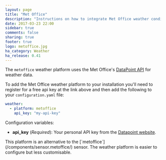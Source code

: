 ```yaml
---
layout: page
title: "Met Office"
description: "Instructions on how to integrate Met Office weather conditions into Home Assistant."
date: 2017-03-23 22:00
sidebar: true
comments: false
sharing: true
footer: true
logo: metoffice.jpg
ha_category: Weather
ha_release: 0.41
---
```


The `metoffice` weather platform uses the Met Office's [DataPoint API][datapoint] for weather data.

To add the Met Office weather platform to your installation you'll need to register for a free api key at the link above and then add the following to your `configuration.yaml` file:

```yaml
weather:
  - platform: metoffice
    api_key: "my-api-key"
```

Configuration variables:

- **api_key** (*Required*): Your personal API key from the [Datapoint website][datapoint].

<p class='note'>
This platform is an alternative to the [`metoffice`](/components/sensor.metoffice/) sensor.
The weather platform is easier to configure but less customisable.
</p>

[datapoint]: http://www.metoffice.gov.uk/datapoint
